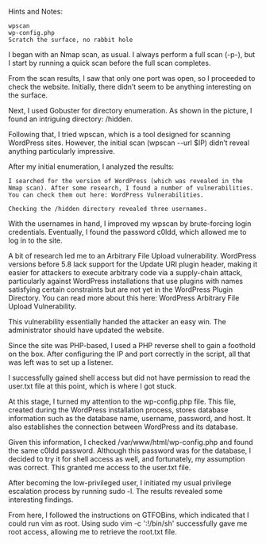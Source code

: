 Hints and Notes:

    wpscan
    wp-config.php
    Scratch the surface, no rabbit hole

I began with an Nmap scan, as usual. I always perform a full scan (-p-), but I start by running a quick scan before the full scan completes.

From the scan results, I saw that only one port was open, so I proceeded to check the website. Initially, there didn’t seem to be anything interesting on the surface.

Next, I used Gobuster for directory enumeration. As shown in the picture, I found an intriguing directory: /hidden.

Following that, I tried wpscan, which is a tool designed for scanning WordPress sites. However, the initial scan (wpscan --url $IP) didn’t reveal anything particularly impressive.

After my initial enumeration, I analyzed the results:

    I searched for the version of WordPress (which was revealed in the Nmap scan). After some research, I found a number of vulnerabilities. You can check them out here: WordPress Vulnerabilities.

    Checking the /hidden directory revealed three usernames.

With the usernames in hand, I improved my wpscan by brute-forcing login credentials. Eventually, I found the password c0ldd, which allowed me to log in to the site.

A bit of research led me to an Arbitrary File Upload vulnerability. WordPress versions before 5.8 lack support for the Update URI plugin header, making it easier for attackers to execute arbitrary code via a supply-chain attack, particularly against WordPress installations that use plugins with names satisfying certain constraints but are not yet in the WordPress Plugin Directory. You can read more about this here: WordPress Arbitrary File Upload Vulnerability.

This vulnerability essentially handed the attacker an easy win. The administrator should have updated the website.

Since the site was PHP-based, I used a PHP reverse shell to gain a foothold on the box. After configuring the IP and port correctly in the script, all that was left was to set up a listener.

I successfully gained shell access but did not have permission to read the user.txt file at this point, which is where I got stuck.

At this stage, I turned my attention to the wp-config.php file. This file, created during the WordPress installation process, stores database information such as the database name, username, password, and host. It also establishes the connection between WordPress and its database.

Given this information, I checked /var/www/html/wp-config.php and found the same c0ldd password. Although this password was for the database, I decided to try it for shell access as well, and fortunately, my assumption was correct. This granted me access to the user.txt file.

After becoming the low-privileged user, I initiated my usual privilege escalation process by running sudo -l. The results revealed some interesting findings.

From here, I followed the instructions on GTFOBins, which indicated that I could run vim as root. Using sudo vim -c ':!/bin/sh' successfully gave me root access, allowing me to retrieve the root.txt file.
